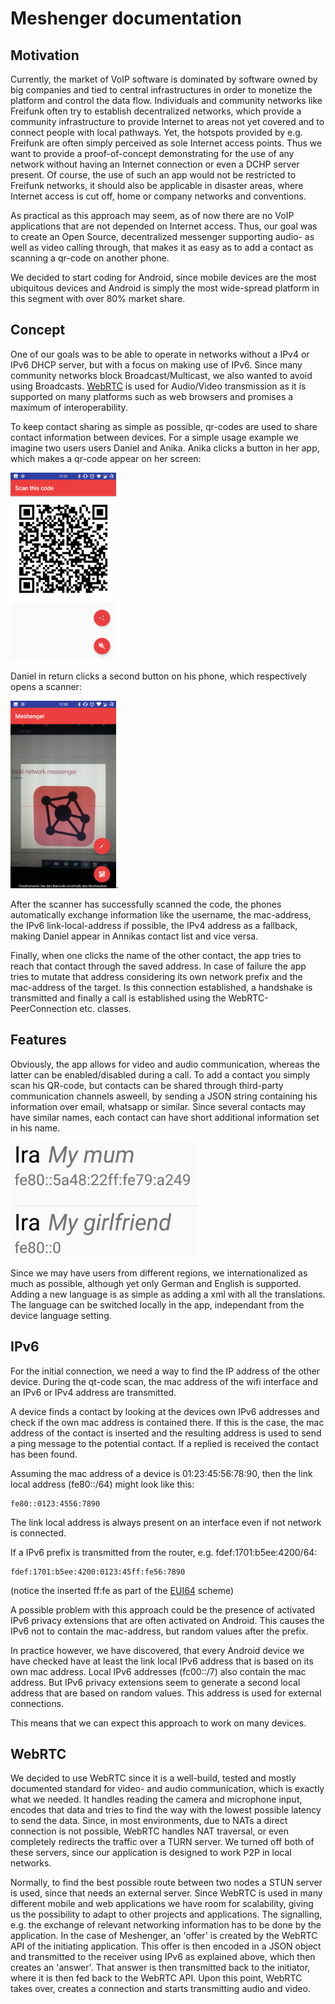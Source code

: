 Meshenger documentation
=======================

## Motivation

Currently, the market of VoIP software is dominated by software owned by big companies and tied to central infrastructures in order to monetize the platform and control the data flow.
Individuals and community networks like Freifunk often try to establish decentralized networks, which provide a community infrastructure to provide Internet to areas not yet covered and to connect people with local pathways.
Yet, the hotspots provided by e.g. Freifunk are often simply perceived as sole Internet access points.
Thus we want to provide a proof-of-concept demonstrating for the use of any network without having an Internet connection or even a DCHP server present.
Of course, the use of such an app would not be restricted to Freifunk networks, it should also be applicable in disaster areas, where Internet access is cut off, home or company networks and conventions.

As practical as this approach may seem, as of now there are no VoIP applications that are not depended on Internet access.
Thus, our goal was to create an Open Source, decentralized messenger supporting audio- as well as video calling through,
that makes it as easy as to add a contact as scanning a qr-code on another phone.

We decided to start coding for Android, since mobile devices are the most ubiquitous devices and Android is simply the most wide-spread platform in this segment with over 80% market share.

## Concept

One of our goals was to be able to operate in networks without a IPv4 or IPv6 DHCP server, but with a focus on making use of IPv6. Since many community networks block Broadcast/Multicast, we also wanted to avoid using Broadcasts.
[WebRTC](https://en.wikipedia.org/wiki/WebRTC) is used for Audio/Video transmission as it is supported on many platforms such as web browsers and promises a maximum of interoperability.

To keep contact sharing as simple as possible, qr-codes are used to share contact information between devices.
For a simple usage example we imagine two users users Daniel and Anika.
Anika clicks a button in her app, which makes a qr-code appear on her screen:

![QR-Code Offer](./qr_offer.png)

Daniel in return clicks a second button on his phone, which respectively opens a scanner:

![QR-Code Scanner](./qr_scanner.png).

After the scanner has successfully scanned the code, the phones automatically exchange information like the username, 
the mac-address, the IPv6 link-local-address if possible, the IPv4 address as a fallback, making Daniel appear in Annikas contact list and vice versa.

Finally, when one clicks the name of the other contact, the app tries to reach that contact through the saved address.
In case of failure the app tries to mutate that address considering its own network prefix and the mac-address of the target.
Is this connection established, a handshake is transmitted and finally a call is established using the WebRTC-PeerConnection etc. classes.

## Features

Obviously, the app allows for video and audio communication, whereas the latter can be enabled/disabled during a call.
To add a contact you simply scan his QR-code, but contacts can be shared through third-party communication channels asweell,
by sending a JSON string containing his information over email, whatsapp or similar.
Since several contacts may have similar names, each contact can have short additional information set in his name.

<img src="./info.png" width="300px">

Since we may have users from different regions, we internationalized as much as possible, although yet only German and English is supported.
Adding a new language is as simple as adding a xml with all the translations.
The language can be switched locally in the app, independant from the device language setting.

## IPv6

For the initial connection, we need a way to find the IP address of the other device.
During the qt-code scan, the mac address of the wifi interface and an IPv6 or IPv4 address are transmitted.

A device finds a contact by looking at the devices own IPv6 addresses and check if the own mac address is contained there. If this is the case, the mac address of the contact is inserted and the resulting address is used to send a ping message to the potential contact. If a replied is received the contact has been found.

Assuming the mac address of a device is 01:23:45:56:78:90, then the link local address (fe80::/64) might look like this:
```
fe80::0123:4556:7890
```

The link local address is always present on an interface even if not network is connected.

If a IPv6 prefix is transmitted from the router, e.g. fdef:1701:b5ee:4200/64:
```
fdef:1701:b5ee:4200:0123:45ff:fe56:7890
```
(notice the inserted ff:fe as part of the [EUI64](https://de.wikipedia.org/wiki/EUI-64) scheme)

A possible problem with this approach could be the presence of activated IPv6 privacy extensions that are often activated on Android. This causes the IPv6 not to contain the mac-address, but random values after the prefix.

In practice however, we have discovered, that every Android device we have checked have at least the link local IPv6 address that is based on its own mac address.
Local IPv6 addresses (fc00::/7) also contain the mac address. But IPv6 privacy extensions seem to generate a second local address that are based on random values. This address is used for external connections.

This means that we can expect this approach to work on many devices.

## WebRTC

We decided to use WebRTC since it is a well-build, tested and mostly documented standard for video- and audio communication, which is exactly what we needed. 
It handles reading the camera and microphone input, encodes that data and tries to find the way with the lowest possible latency to send the data.
Since, in most environments, due to NATs a direct connection is not possible, WebRTC handles NAT traversal, or even completely redirects the traffic over a TURN server.
We turned off both of these servers, since our application is designed to work P2P in local networks.

Normally, to find the best possible route between two nodes a STUN server is used, since that needs an external server.
Since WebRTC is used in many different mobile and web applications we have room for scalability, giving us the possibility to adapt to other projects and applications. The signalling, e.g. the exchange of relevant networking information has to be done by the application.
In the case of Meshenger, an 'offer' is created by the WebRTC API of the initiating application.
This offer is then encoded in a JSON object and transmitted to the receiver using IPv6 as explained above, which then creates an 'answer'.
That answer is then transmitted back to the initiator, where it is then fed back to the WebRTC API.
Upon this point, WebRTC takes over, creates a connection and starts transmitting audio and video.
